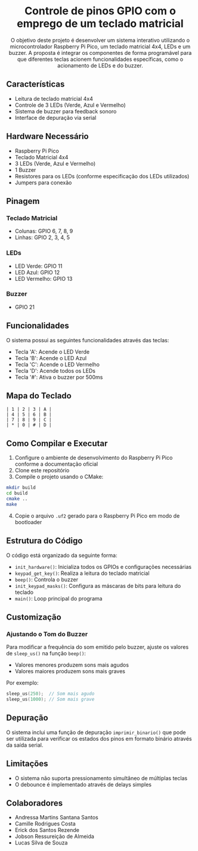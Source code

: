 <h1 align = "center">Controle de pinos GPIO com o 
emprego de um teclado matricial</h1>

<p align = "center">O objetivo deste projeto é desenvolver um sistema interativo utilizando o microcontrolador Raspberry Pi Pico, um teclado matricial 4x4, LEDs e um buzzer. A proposta é integrar os componentes de forma programável para que diferentes teclas acionem funcionalidades específicas, como o acionamento de LEDs e do buzzer.</p>

## Características

- Leitura de teclado matricial 4x4
- Controle de 3 LEDs (Verde, Azul e Vermelho)
- Sistema de buzzer para feedback sonoro
- Interface de depuração via serial

## Hardware Necessário

- Raspberry Pi Pico
- Teclado Matricial 4x4
- 3 LEDs (Verde, Azul e Vermelho)
- 1 Buzzer
- Resistores para os LEDs (conforme especificação dos LEDs utilizados)
- Jumpers para conexão

## Pinagem

### Teclado Matricial
- Colunas: GPIO 6, 7, 8, 9
- Linhas: GPIO 2, 3, 4, 5

### LEDs
- LED Verde: GPIO 11
- LED Azul: GPIO 12
- LED Vermelho: GPIO 13

### Buzzer
- GPIO 21

## Funcionalidades

O sistema possui as seguintes funcionalidades através das teclas:

- Tecla 'A': Acende o LED Verde
- Tecla 'B': Acende o LED Azul
- Tecla 'C': Acende o LED Vermelho
- Tecla 'D': Acende todos os LEDs
- Tecla '#': Ativa o buzzer por 500ms

## Mapa do Teclado

```
| 1 | 2 | 3 | A |
| 4 | 5 | 6 | B |
| 7 | 8 | 9 | C |
| * | 0 | # | D |
```

## Como Compilar e Executar

1. Configure o ambiente de desenvolvimento do Raspberry Pi Pico conforme a documentação oficial
2. Clone este repositório
3. Compile o projeto usando o CMake:
```bash
mkdir build
cd build
cmake ..
make
```
4. Copie o arquivo `.uf2` gerado para o Raspberry Pi Pico em modo de bootloader

## Estrutura do Código

O código está organizado da seguinte forma:

- `init_hardware()`: Inicializa todos os GPIOs e configurações necessárias
- `keypad_get_key()`: Realiza a leitura do teclado matricial
- `beep()`: Controla o buzzer
- `init_keypad_masks()`: Configura as máscaras de bits para leitura do teclado
- `main()`: Loop principal do programa

## Customização

### Ajustando o Tom do Buzzer

Para modificar a frequência do som emitido pelo buzzer, ajuste os valores de `sleep_us()` na função `beep()`:
- Valores menores produzem sons mais agudos
- Valores maiores produzem sons mais graves

Por exemplo:
```c
sleep_us(250);  // Som mais agudo
sleep_us(1000); // Som mais grave
```

## Depuração

O sistema inclui uma função de depuração `imprimir_binario()` que pode ser utilizada para verificar os estados dos pinos em formato binário através da saída serial.

## Limitações

- O sistema não suporta pressionamento simultâneo de múltiplas teclas
- O debounce é implementado através de delays simples

## Colaboradores

- Andressa Martins Santana Santos <br>
- Camille Rodrigues Costa <br>
- Erick dos Santos Rezende <br>
- Jobson Ressureição de Almeida <br>
- Lucas Silva de Souza <br>
